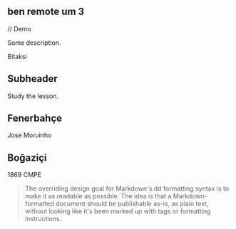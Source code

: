 ## ben  remote um 3

// Demo

Some description.

Bitaksi

## Subheader

Study the lesson.

## Fenerbahçe

Jose Moruinho

## Boğaziçi

1869
CMPE

> The overriding design goal for Markdown's dd
> formatting syntax is to make it as readable
> as possible. The idea is that a
> Markdown-formatted document should be
> publishable as-is, as plain text, without
> looking like it's been marked up with tags
> or formatting instructions.
